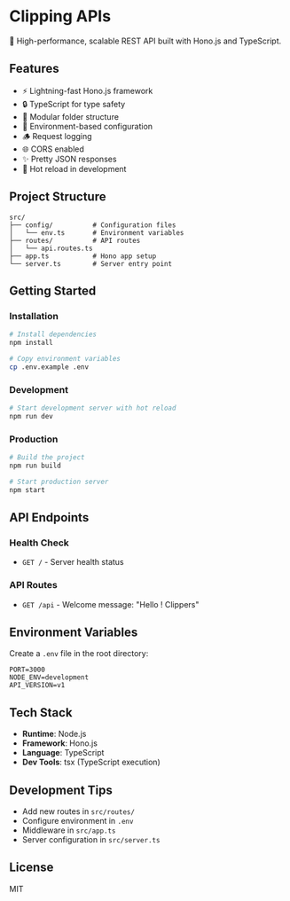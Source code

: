 # Clipping APIs

🚀 High-performance, scalable REST API built with Hono.js and TypeScript.

## Features

- ⚡️ Lightning-fast Hono.js framework
- 🔒 TypeScript for type safety
- 📁 Modular folder structure
- 🔧 Environment-based configuration
- 🪵 Request logging
- 🌐 CORS enabled
- ✨ Pretty JSON responses
- 🔄 Hot reload in development

## Project Structure

```
src/
├── config/          # Configuration files
│   └── env.ts       # Environment variables
├── routes/          # API routes
│   └── api.routes.ts
├── app.ts           # Hono app setup
└── server.ts        # Server entry point
```

## Getting Started

### Installation

```bash
# Install dependencies
npm install

# Copy environment variables
cp .env.example .env
```

### Development

```bash
# Start development server with hot reload
npm run dev
```

### Production

```bash
# Build the project
npm run build

# Start production server
npm start
```

## API Endpoints

### Health Check
- `GET /` - Server health status

### API Routes
- `GET /api` - Welcome message: "Hello ! Clippers"

## Environment Variables

Create a `.env` file in the root directory:

```env
PORT=3000
NODE_ENV=development
API_VERSION=v1
```

## Tech Stack

- **Runtime**: Node.js
- **Framework**: Hono.js
- **Language**: TypeScript
- **Dev Tools**: tsx (TypeScript execution)

## Development Tips

- Add new routes in `src/routes/`
- Configure environment in `.env`
- Middleware in `src/app.ts`
- Server configuration in `src/server.ts`

## License

MIT
